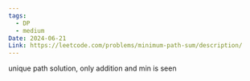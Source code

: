 ```yaml
---
tags:
  - DP
  - medium
Date: 2024-06-21
Link: https://leetcode.com/problems/minimum-path-sum/description/
---
```

unique path solution, only addition and min is seen